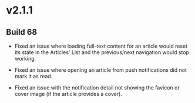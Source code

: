 # v2.1.1

## Build 68

- Fixed an issue where loading full-text content for an article would reset its state in the Articles' List and the previous/next navigation would stop working. 

- Fixed an issue where opening an article from push notifications did not mark it as read. 

- Fixed an issue with the notification detail not showing the favicon or cover image (if the article provides a cover).

